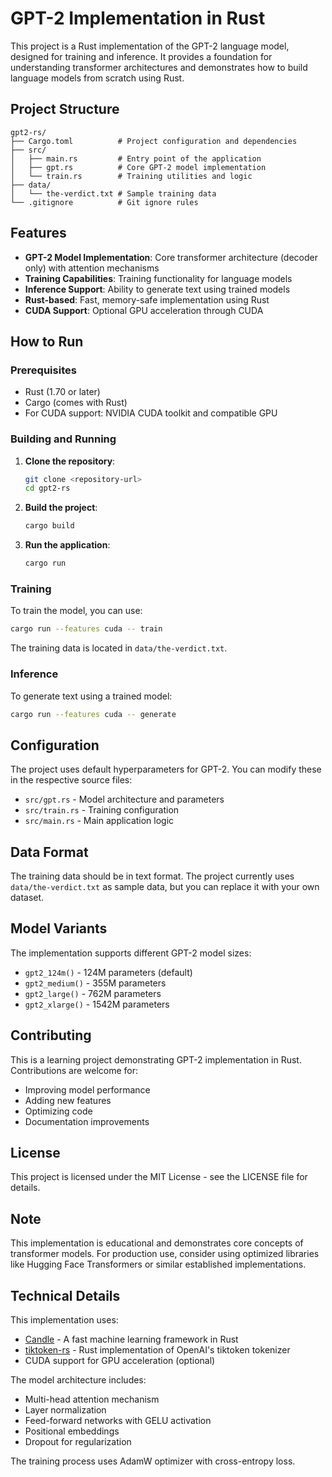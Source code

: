 # GPT-2 Implementation in Rust

This project is a Rust implementation of the GPT-2 language model, designed for training and inference. It provides a foundation for understanding transformer architectures and demonstrates how to build language models from scratch using Rust.

## Project Structure

```
gpt2-rs/
├── Cargo.toml          # Project configuration and dependencies
├── src/
│   ├── main.rs         # Entry point of the application
│   ├── gpt.rs          # Core GPT-2 model implementation
│   └── train.rs        # Training utilities and logic
├── data/
│   └── the-verdict.txt # Sample training data
└── .gitignore          # Git ignore rules
```

## Features

- **GPT-2 Model Implementation**: Core transformer architecture (decoder only) with attention mechanisms
- **Training Capabilities**: Training functionality for language models
- **Inference Support**: Ability to generate text using trained models
- **Rust-based**: Fast, memory-safe implementation using Rust
- **CUDA Support**: Optional GPU acceleration through CUDA

## How to Run

### Prerequisites
- Rust (1.70 or later)
- Cargo (comes with Rust)
- For CUDA support: NVIDIA CUDA toolkit and compatible GPU

### Building and Running

1. **Clone the repository**:
   ```bash
   git clone <repository-url>
   cd gpt2-rs
   ```

2. **Build the project**:
   ```bash
   cargo build
   ```

3. **Run the application**:
   ```bash
   cargo run
   ```

### Training

To train the model, you can use:
```bash
cargo run --features cuda -- train
```

The training data is located in `data/the-verdict.txt`.

### Inference

To generate text using a trained model:
```bash
cargo run --features cuda -- generate
```

## Configuration

The project uses default hyperparameters for GPT-2. You can modify these in the respective source files:
- `src/gpt.rs` - Model architecture and parameters
- `src/train.rs` - Training configuration
- `src/main.rs` - Main application logic

## Data Format

The training data should be in text format. The project currently uses `data/the-verdict.txt` as sample data, but you can replace it with your own dataset.

## Model Variants

The implementation supports different GPT-2 model sizes:
- `gpt2_124m()` - 124M parameters (default)
- `gpt2_medium()` - 355M parameters
- `gpt2_large()` - 762M parameters
- `gpt2_xlarge()` - 1542M parameters

## Contributing

This is a learning project demonstrating GPT-2 implementation in Rust. Contributions are welcome for:
- Improving model performance
- Adding new features
- Optimizing code
- Documentation improvements

## License

This project is licensed under the MIT License - see the LICENSE file for details.

## Note

This implementation is educational and demonstrates core concepts of transformer models. For production use, consider using optimized libraries like Hugging Face Transformers or similar established implementations.

## Technical Details

This implementation uses:
- [Candle](https://github.com/huggingface/candle) - A fast machine learning framework in Rust
- [tiktoken-rs](https://github.com/gezakovacs/tiktoken-rs) - Rust implementation of OpenAI's tiktoken tokenizer
- CUDA support for GPU acceleration (optional)

The model architecture includes:
- Multi-head attention mechanism
- Layer normalization
- Feed-forward networks with GELU activation
- Positional embeddings
- Dropout for regularization

The training process uses AdamW optimizer with cross-entropy loss.
